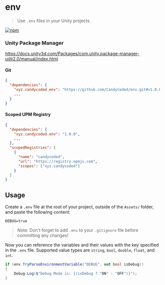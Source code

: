 # env

> Use `.env` files in your Unity projects.

[![npm](https://img.shields.io/npm/v/xyz.candycoded.env)](https://www.npmjs.com/package/xyz.candycoded.env)

### Unity Package Manager

<https://docs.unity3d.com/Packages/com.unity.package-manager-ui@2.0/manual/index.html>

#### Git

```json
{
  "dependencies": {
    "xyz.candycoded.env": "https://github.com/CandyCoded/env.git#v1.0.0",
    ...
  }
}
```

#### Scoped UPM Registry

```json
{
  "dependencies": {
    "xyz.candycoded.env": "1.0.0",
    ...
  },
  "scopedRegistries": [
    {
      "name": "candycoded",
      "url": "https://registry.npmjs.com",
      "scopes": ["xyz.candycoded"]
    }
  ]
}
```

## Usage

Create a `.env` file at the root of your project, outside of the `Assets/` folder, and paste the following content:

```
DEBUG=true
```

> Note: Don't forget to add `.env` to your `.gitignore` file before committing any changes!

Now you can reference the variables and their values with the key specified in the `.env` file. Supported value types
are `string`, `bool`, `double`, `float`, and `int`.

```csharp
if (env.TryParseEnvironmentVariable("DEBUG", out bool isDebug))
{
    Debug.Log($"Debug Mode is: {(isDebug ? "ON" : "OFF")}");
}
```
